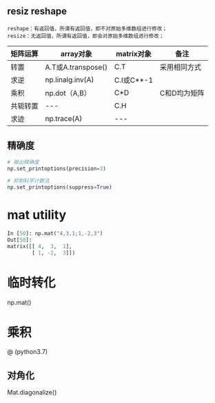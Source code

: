

## resiz reshape
    reshape：有返回值，所谓有返回值，即不对原始多维数组进行修改；
    resize：无返回值，所谓有返回值，即会对原始多维数组进行修改；


| 矩阵运算 | array对象          | matrix对象 | 备注         |
| -------- | ------------------ | ---------- | ------------ |
| 转置     | A.T或A.transpose() | C.T        | 采用相同方式 |
| 求逆     | np.linalg.inv(A)   | C.I或C**-1 |
| 乘积     | np.dot（A,B）      | C*D        | C和D均为矩阵 |
| 共轭转置 | ---                | C.H        |
| 求迹     | np.trace(A)        | ---        |

## 精确度
```py
# 输出精确度
np.set_printoptions(precision=3)

# 抑制科学计数法
np.set_printoptions(suppress=True)
```


# mat utility
```py
In [50]: np.mat("4,3,1;1,-2,3")
Out[50]:
matrix([[ 4,  3,  1],
        [ 1, -2,  3]])
```


# 临时转化
np.mat()   


# 乘积
@
(python3.7)

## 对角化
Mat.diagonalize()